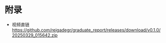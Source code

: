 # 附录
- 视频直链
https://github.com/reigadegr/graduate_report/releases/download/v0.1.0/20250329_015642.zip
